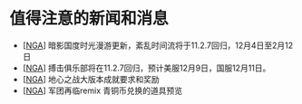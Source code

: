 # 值得注意的新闻和消息

* [[NGA](https://nga.178.com/read.php?tid=45274106)] 暗影国度时光漫游更新，紊乱时间流将于11.2.7回归，12月4日至2月12日
* [[NGA](https://nga.178.com/read.php?tid=45268696&)] 搏击俱乐部将在11.2.7回归，预计美服12月9日，国服12月11日。
* [[NGA](https://nga.178.com/read.php?tid=45260045)] 地心之战大版本成就要求和奖励
* [[NGA](https://nga.178.com/read.php?tid=45161005)] 军团再临remix 青铜币兑换的道具预览